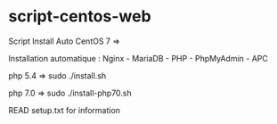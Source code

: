 # script-centos-web
Script Install Auto CentOS 7 => 

Installation automatique : Nginx - MariaDB - PHP - PhpMyAdmin - APC


php 5.4 => sudo ./install.sh

php 7.0 => sudo ./install-php70.sh


READ setup.txt for information


